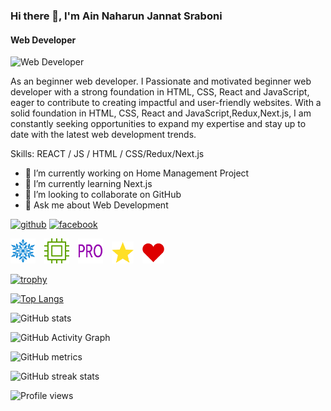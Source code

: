 ### Hi there 👋, I'm Ain Naharun Jannat Sraboni
#### Web Developer
![Web Developer](https://i.ibb.co/k1cG8Tc/IMG-7155.jpg)

As an beginner web developer. I Passionate and motivated beginner web developer with a strong foundation in HTML, CSS, React and JavaScript, eager to contribute to creating impactful and user-friendly websites. With a solid foundation in HTML, CSS, React and JavaScript,Redux,Next.js, I am constantly seeking opportunities to expand my expertise and stay up to date with the latest web development trends.




Skills: REACT / JS / HTML / CSS/Redux/Next.js

- 🔭 I’m currently working on Home Management Project 
- 🌱 I’m currently learning Next.js 
- 👯 I’m looking to collaborate on GitHub 
- 💬 Ask me about Web Development 


[<img src='https://cdn.jsdelivr.net/npm/simple-icons@3.0.1/icons/github.svg' alt='github' height='40'>](https://github.com/Naharun)  [<img src='https://cdn.jsdelivr.net/npm/simple-icons@3.0.1/icons/facebook.svg' alt='facebook' height='40'>](https://www.facebook.com/jannat.sraboni.7)  

<a href='https://archiveprogram.github.com/'><img src='https://raw.githubusercontent.com/acervenky/animated-github-badges/master/assets/acbadge.gif' width='40' height='40'></a> <a href='https://docs.github.com/en/developers'><img src='https://raw.githubusercontent.com/acervenky/animated-github-badges/master/assets/devbadge.gif' width='40' height='40'></a> <a href='https://github.com/pricing'><img src='https://raw.githubusercontent.com/acervenky/animated-github-badges/master/assets/pro.gif' width='40' height='40'></a> <a href='https://stars.github.com/'><img src='https://raw.githubusercontent.com/acervenky/animated-github-badges/master/assets/starbadge.gif' width='35' height='35'></a> <a href='https://docs.github.com/en/github/supporting-the-open-source-community-with-github-sponsors'><img src='https://raw.githubusercontent.com/acervenky/animated-github-badges/master/assets/sponsorbadge.gif' width='35' height='35'></a> 

[![trophy](https://github-profile-trophy.vercel.app/?username=Naharun)](https://github.com/ryo-ma/github-profile-trophy)

[![Top Langs](https://github-readme-stats.vercel.app/api/top-langs/?username=Naharun)](https://github.com/anuraghazra/github-readme-stats)

![GitHub stats](https://github-readme-stats.vercel.app/api?username=Naharun&show_icons=true&count_private=true)  

![GitHub Activity Graph](https://activity-graph.herokuapp.com/graph?username=Naharun)  

![GitHub metrics](https://metrics.lecoq.io/Naharun)  

![GitHub streak stats](https://streak-stats.demolab.com/?user=Naharun)  

![Profile views](https://gpvc.arturio.dev/Naharun)  
